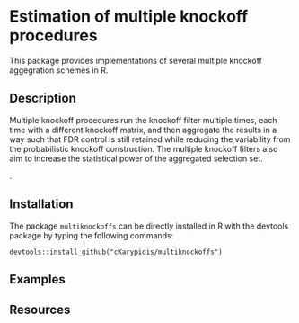 # Estimation of multiple knockoff procedures
This package provides implementations of several multiple knockoff aggegration schemes in R. 

## Description
Multiple knockoff procedures run the knockoff filter multiple times, each time with a different knockoff matrix, and then aggregate the results in a way such that FDR control is still retained while reducing the variability from the probabilistic knockoff construction. The multiple knockoff filters also aim to increase the statistical power of the aggregated selection set.

.

## Installation
The package `multiknockoffs` can be directly installed in R with the devtools package by typing the following commands:
```
devtools::install_github("cKarypidis/multiknockoffs")
```

## Examples


## Resources

